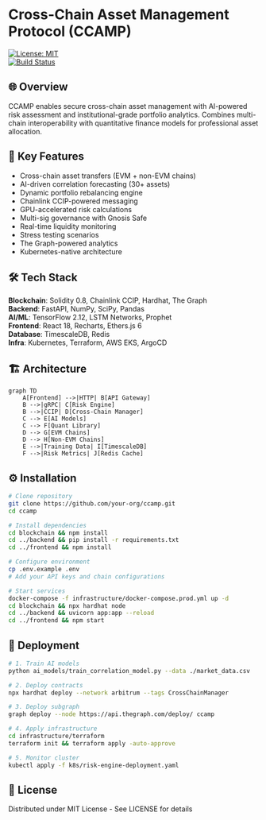 # Cross-Chain Asset Management Protocol (CCAMP)  
[![License: MIT](https://img.shields.io/badge/License-MIT-yellow.svg)](https://opensource.org/licenses/MIT)  
[![Build Status](https://github.com/your-org/ccamp/actions/workflows/deploy.yml/badge.svg)](https://github.com/your-org/ccamp/actions)  

## 🌐 Overview  
CCAMP enables secure cross-chain asset management with AI-powered risk assessment and institutional-grade portfolio analytics. Combines multi-chain interoperability with quantitative finance models for professional asset allocation.

## 🚀 Key Features  
- Cross-chain asset transfers (EVM + non-EVM chains)  
- AI-driven correlation forecasting (30+ assets)  
- Dynamic portfolio rebalancing engine  
- Chainlink CCIP-powered messaging  
- GPU-accelerated risk calculations  
- Multi-sig governance with Gnosis Safe  
- Real-time liquidity monitoring  
- Stress testing scenarios  
- The Graph-powered analytics  
- Kubernetes-native architecture  

## 🛠️ Tech Stack  
**Blockchain**: Solidity 0.8, Chainlink CCIP, Hardhat, The Graph  
**Backend**: FastAPI, NumPy, SciPy, Pandas  
**AI/ML**: TensorFlow 2.12, LSTM Networks, Prophet  
**Frontend**: React 18, Recharts, Ethers.js 6  
**Database**: TimescaleDB, Redis  
**Infra**: Kubernetes, Terraform, AWS EKS, ArgoCD  

## 🏗️ Architecture  
```mermaid
graph TD  
    A[Frontend] -->|HTTP| B[API Gateway]  
    B -->|gRPC| C[Risk Engine]  
    B -->|CCIP| D[Cross-Chain Manager]  
    C --> E[AI Models]  
    C --> F[Quant Library]  
    D --> G[EVM Chains]  
    D --> H[Non-EVM Chains]  
    E -->|Training Data| I[TimescaleDB]  
    F -->|Risk Metrics| J[Redis Cache]
```

## ⚙️ Installation  
```bash
# Clone repository  
git clone https://github.com/your-org/ccamp.git  
cd ccamp  

# Install dependencies  
cd blockchain && npm install  
cd ../backend && pip install -r requirements.txt  
cd ../frontend && npm install  

# Configure environment  
cp .env.example .env  
# Add your API keys and chain configurations  

# Start services  
docker-compose -f infrastructure/docker-compose.prod.yml up -d  
cd blockchain && npx hardhat node  
cd ../backend && uvicorn app:app --reload  
cd ../frontend && npm start  
```

## 🚢 Deployment  
```bash
# 1. Train AI models  
python ai_models/train_correlation_model.py --data ./market_data.csv  

# 2. Deploy contracts  
npx hardhat deploy --network arbitrum --tags CrossChainManager  

# 3. Deploy subgraph  
graph deploy --node https://api.thegraph.com/deploy/ ccamp  

# 4. Apply infrastructure  
cd infrastructure/terraform  
terraform init && terraform apply -auto-approve  

# 5. Monitor cluster  
kubectl apply -f k8s/risk-engine-deployment.yaml  
```

## 📄 License  
Distributed under MIT License - See LICENSE for details  
